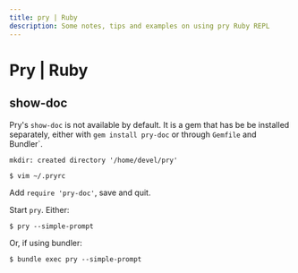 ```yaml
---
title: pry | Ruby
description: Some notes, tips and examples on using pry Ruby REPL
---
```


# Pry | Ruby

## show-doc

Pry's `show-doc` is not available by default. It is a gem that has be be installed separately, either with `gem install pry-doc` or through `Gemfile` and Bundler`.

```shell-session
mkdir: created directory '/home/devel/pry'

$ vim ~/.pryrc
```

Add `require 'pry-doc'`, save and quit.

Start `pry`.
Either:

```shell-session
$ pry --simple-prompt
```

Or, if using bundler:

```shell-session
$ bundle exec pry --simple-prompt
```
